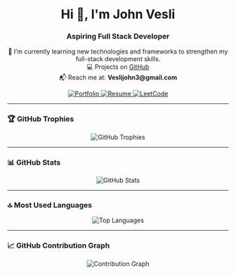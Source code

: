 <h1 align="center">Hi 👋, I'm John Vesli</h1>

<h3 align="center">Aspiring Full Stack Developer</h3>

<p align="center">
  🌱 I’m currently learning new technologies and frameworks to strengthen my full-stack development skills.<br/>
  💻 Projects on <a href="https://github.com/johnvesli03" target="_blank">GitHub</a><br/>
  📬 Reach me at: <strong>Veslijohn3@gmail.com</strong>
</p>

<p align="center">
  <a href="https://johnvesli-portfolio.vercel.app/" target="_blank">
    <img alt="Portfolio" src="https://img.shields.io/badge/-Portfolio-blue?style=for-the-badge&logo=vercel&logoColor=white" />
  </a>
  <a href="https://drive.google.com/file/d/1ZoOwGokoyzPiEJBReN59V8NZUd2oEyQH/view?usp=drive_link" target="_blank">
    <img alt="Resume" src="https://img.shields.io/badge/-Resume-blueviolet?style=for-the-badge&logo=googledrive&logoColor=white" />
  </a>
  <a href="https://leetcode.com/u/9hAHM5JFev/" target="_blank">
    <img alt="LeetCode" src="https://img.shields.io/badge/-LeetCode-FFA116?style=for-the-badge&logo=LeetCode&logoColor=black" />
  </a>
</p>

---

### 🏆 GitHub Trophies
<p align="center">
  <img src="https://github-profile-trophy.vercel.app/?username=johnvesli03&theme=flat&column=6&margin-w=10&margin-h=10" alt="GitHub Trophies" />
</p>

---

### 📊 GitHub Stats
<p align="center">
  <img src="https://github-readme-stats.vercel.app/api?username=johnvesli03&show_icons=true&theme=radical" alt="GitHub Stats" />
</p>

---

### 🔝 Most Used Languages
<p align="center">
  <img src="https://github-readme-stats.vercel.app/api/top-langs/?username=johnvesli03&layout=compact&theme=tokyonight" alt="Top Languages" />
</p>

---

### 📈 GitHub Contribution Graph
<p align="center">
  <img src="https://github-readme-activity-graph.vercel.app/graph?username=johnvesli03&theme=github-compact" alt="Contribution Graph" />
</p>
